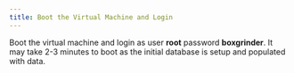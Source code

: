 ```yaml
---
title: Boot the Virtual Machine and Login
---
```


Boot the virtual machine and login as user **root** password
**boxgrinder**. It may take 2-3 minutes to boot as the initial
database is setup and populated with data.
